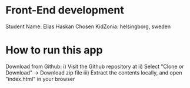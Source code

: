  Front-End development 
=========================================================

Student Name: Elias Haskan 
Chosen KidZonia: helsingborg, sweden

How to run this app
===================

Download from Github:
	i) Visit the Github repository at 
	ii) Select "Clone or Download" -> Download zip file
	iii) Extract the contents locally, and open "index.html" in your browser


 
 
